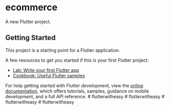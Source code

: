 # ecommerce

A new Flutter project.

## Getting Started

This project is a starting point for a Flutter application.

A few resources to get you started if this is your first Flutter project:

- [Lab: Write your first Flutter app](https://docs.flutter.dev/get-started/codelab)
- [Cookbook: Useful Flutter samples](https://docs.flutter.dev/cookbook)

For help getting started with Flutter development, view the
[online documentation](https://docs.flutter.dev/), which offers tutorials,
samples, guidance on mobile development, and a full API reference.
#   f l u t t e r _ w i t h _ e a s y  
 #   f l u t t e r _ w i t h _ e a s y  
 #   f l u t t e r _ w i t h _ e a s y  
 #   f l u t t e r _ w i t h _ e a s y  
 